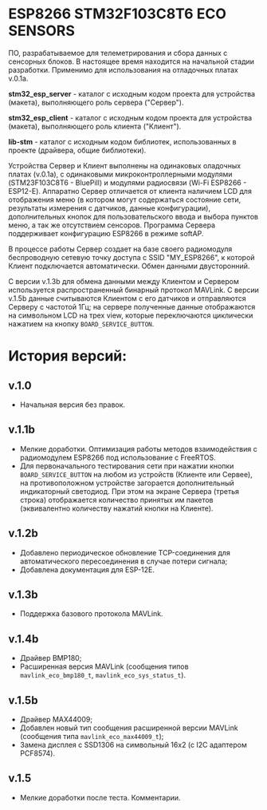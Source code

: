 # ESP8266 STM32F103C8T6 ECO SENSORS

ПО, разрабатываемое для телеметрирования и сбора данных с сенсорных блоков. В настоящее время находится на начальной стадии разработки. Применимо для использования на отладочных платах v.0.1a. 

**stm32_esp_server** - каталог с исходным кодом проекта для устройства (макета), выполняющего роль сервера ("Сервер").

**stm32_esp_client** - каталог с исходным кодом проекта для устройства (макета), выполняющего роль клиента ("Клиент").

**lib-stm** - каталог с исходным кодом библиотек, использованных в проекте (драйвера, общие библиотеки).

Устройства Сервер и Клиент выполнены на одинаковых оладочных платах (v.0.1a), с одинаковыми микроконтроллерными модулями (STM23F103C8T6 - BluePill) и модулями радиосвязи (Wi-Fi ESP8266 - ESP12-E). Аппаратно Сервер отличается от клиента наличием LCD для отображения меню (в котором могут содержаться состояние сети, результаты измерения с датчиков, данные конфигурации), дополнительных кнопок для пользовательского ввода и выбора пунктов меню, а так же отсутствием сенсоров. Программа Сервера поддерживает конфигурацию ESP8266 в режиме softAP.

В процессе работы Сервер создает на базе своего радиомодуля беспроводную сетевую точку доступа с SSID "MY_ESP8266", к которой Клиент подключается автоматически. Обмен данными двусторонний.

С версии v.1.3b для обмена данными между Клиентом и Сервером используется распространенный бинарный протокол MAVLink. С версии v.1.5b данные считываются Клиентом с его датчиков и отправляются Серверу с частотой 1Гц; на сервере полученные данные отображаются на символьном LCD на трех view, которые переключаются циклически нажатием на кнопку `BOARD_SERVICE_BUTTON`.

# История версий:

## v.1.0
* Начальная версия без правок.

## v.1.1b
* Мелкие доработки. Оптимизация работы методов взаимодействия с радиомодулем ESP8266 под использование с FreeRTOS.
* Для первоначального тестирования сети при нажатии кнопки `BOARD_SERVICE_BUTTON` на любом из устройств (Клиенте или Сервее), на противоположном устройстве загорается дополнительный индикаторный светодиод. При этом на экране Сервера (третья строка) отображается количество принятых им пакетов (эквивалентно количеству нажатий кнопки на Клиенте).

## v.1.2b
* Добавлено периодическое обновление TCP-соединения для автоматического пересоединения в случае потери сигнала;
* Добавлена документация для ESP-12E.

## v.1.3b
* Поддержка базового протокола MAVLink.

## v.1.4b
* Драйвер BMP180;
* Расширенная версия MAVLink (сообщения типов `mavlink_eco_bmp180_t`, `mavlink_eco_sys_status_t`).

## v.1.5b
* Драйвер MAX44009;
* Добавлен новый тип сообщения расширенной версии MAVLink (сообщения типа `mavlink_eco_max44009_t`);
* Замена дисплея с SSD1306 на символьный 16х2 (с I2C адаптером PCF8574).

## v.1.5
* Мелкие доработки после теста. Комментарии.
